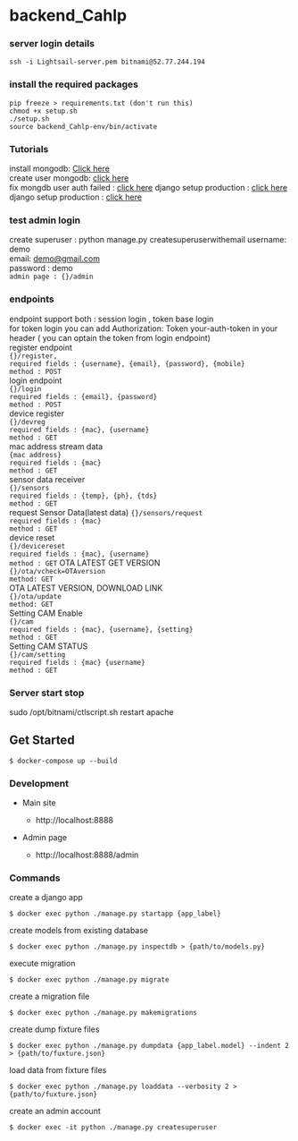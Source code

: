 # backend_Cahlp


### server login details  
`ssh -i Lightsail-server.pem bitnami@52.77.244.194` 

### install the required packages  
`pip freeze > requirements.txt (don't run this)`  
`chmod +x setup.sh`  
`./setup.sh`  
`source backend_Cahlp-env/bin/activate`  


### Tutorials  
install mongodb: [Click here](https://www.mongodb.com/docs/manual/tutorial/install-mongodb-on-ubuntu/)  
create user mongodb: [click here](https://www.cherryservers.com/blog/how-to-install-and-start-using-mongodb-on-ubuntu-20-04)  
fix mongdb user auth failed : [click here](https://stackoverflow.com/questions/35881662/show-dbs-gives-not-authorized-to-execute-command-error) 
django setup production : [click here](https://www.digitalocean.com/community/tutorials/how-to-serve-django-applications-with-uwsgi-and-nginx-on-debian-8)
django setup production : [click here](https://uwsgi-docs.readthedocs.io/en/latest/tutorials/Django_and_nginx.html)
### test admin login  
create superuser : python manage.py createsuperuserwithemail
username: demo  
email: demo@gmail.com  
password : demo  
`admin page : {}/admin`  

### endpoints  
endpoint support both : session login , token base login  
for token login you can add Authorization: Token your-auth-token in your header ( you can optain the token from login endpoint)  
register endpoint  
`{}/register,`  
`required fields : {username}, {email}, {password}, {mobile}`  
`method : POST`  
login endpoint  
`{}/login`  
`required fields : {email}, {password}`  
`method : POST`  
device register  
`{}/devreg`  
`required fields : {mac}, {username}`  
`method : GET`  
mac address stream data  
`{mac address}`  
`required fields : {mac}`  
`method : GET`  
sensor data receiver  
`{}/sensors`  
`required fields : {temp}, {ph}, {tds}`  
`method : GET `  
request Sensor Data(latest data)
`{}/sensors/request`  
`required fields : {mac}`  
`method : GET`  
device reset  
`{}/devicereset`  
`required fields : {mac}, {username}`  
`method : GET`
OTA LATEST GET VERSION  
`{}/ota/vcheck=OTAversion`  
`method: GET`  
OTA LATEST VERSION, DOWNLOAD LINK  
`{}/ota/update`  
`method: GET`  
Setting CAM Enable  
`{}/cam`  
`required fields : {mac}, {username}, {setting}`  
`method : GET`  
Setting CAM STATUS  
`{}/cam/setting`  
`required fields : {mac} {username}`  
`method : GET`

### Server start stop  
 
sudo /opt/bitnami/ctlscript.sh restart apache



## Get Started

```
$ docker-compose up --build
```

### Development

- Main site
    - http://localhost:8888

- Admin page
    - http://localhost:8888/admin

### Commands
create a django app
```
$ docker exec python ./manage.py startapp {app_label}
```

create models from existing database
```
$ docker exec python ./manage.py inspectdb > {path/to/models.py}
```

execute migration
```
$ docker exec python ./manage.py migrate
```

create a migration file
```
$ docker exec python ./manage.py makemigrations
```

create dump fixture files
```
$ docker exec python ./manage.py dumpdata {app_label.model} --indent 2 > {path/to/fuxture.json}
```

load data from fixture files
```
$ docker exec python ./manage.py loaddata --verbosity 2 > {path/to/fuxture.json}
```

create an admin account
```
$ docker exec -it python ./manage.py createsuperuser
```